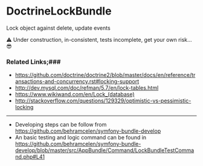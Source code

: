 # DoctrineLockBundle
Lock object against delete, update events

:warning: Under construction, in-consistent, tests incomplete, get your own risk... :sunglasses:

### Related Links;###
  - https://github.com/doctrine/doctrine2/blob/master/docs/en/reference/transactions-and-concurrency.rst#locking-support
  - http://dev.mysql.com/doc/refman/5.7/en/lock-tables.html
  - https://www.wikiwand.com/en/Lock_(database)
  - http://stackoverflow.com/questions/129329/optimistic-vs-pessimistic-locking
<hr>

- Developing steps can be follow from https://github.com/behramcelen/symfony-bundle-develop
- An basic testing and logic command can be found in https://github.com/behramcelen/symfony-bundle-develop/blob/master/src/AppBundle/Command/LockBundleTestCommand.php#L41 
